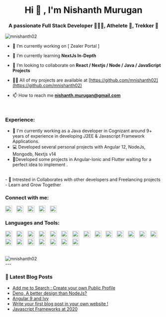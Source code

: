 <h1 align="center">Hi 👋 ,  I'm Nishanth Murugan  </h1>
<h3 align="center">A passionate Full Stack Developer 🧑🏼‍💻, Athelete 🏃, Trekker 🗻</h3>

<p align="left"> <img src="https://komarev.com/ghpvc/?username=mnishanth02" alt="mnishanth02" /> </p>

- 🔭 I’m currently working on [ Zealer Portal ]

- 🌱 I’m currently learning **NextJs In-Depth**

- 👯 I’m looking to collaborate on **React / Nextjs / Node / Java / JavaScript Projects**

- 👨‍💻 All of my projects are available at [https://github.com/mnishanth02](https://github.com/mnishanth02)

- 📫 How to reach me **nishanth.murugan@gmail.com**
<br>

### Experience:
- 🏢 I'm currently working as a Java developer in Cognizant around 9+ years of experience in developing J2EE & Javascript Framework Applications.
- 💻 Developed several personal projects with Angular 12, NodeJs, Mongodb, Nextjs v14
- 📱Developed some projects in Angular-Ionic and Flutter waiting for a perfect idea to implement . 
<br>
- 🤝 Intrested in Collaborates with other developers and Freelancing projects - Learn and Grow Together
<br>

### Connect with me:
<p align="left">
<a href="https://fb.com/mnishanth02" target="_blank"><img align="center" src="https://cdn.jsdelivr.net/npm/simple-icons@3.0.1/icons/facebook.svg" alt="mnishanth02" height="22" width="22" style="margin-right:10px"/></a>
<a href="https://instagram.com/nishanth_murugan" target="_blank"><img align="center" src="https://cdn.jsdelivr.net/npm/simple-icons@3.0.1/icons/instagram.svg" alt="nishanth_murugan" height="22" width="22" style="margin-right:10px"/></a>
<a href="https://linkedin.com/in/nishanthmurugan" target="_blank"><img align="center" src="https://cdn.jsdelivr.net/npm/simple-icons@3.0.1/icons/linkedin.svg" alt="nishanthmurugan" height="22" width="22" style="margin-right:10px"/></a>
<a href="https://www.youtube.com/c/nishanthmurugan" target="_blank"><img align="center" src="https://cdn.jsdelivr.net/npm/simple-icons@3.0.1/icons/youtube.svg" alt="nishanthmurugan" height="22" width="22" style="margin-right:10px"/></a>
<a href="https://twitter.com/nishanthmurugan" target="_blank"><img align="center" src="https://cdn.jsdelivr.net/npm/simple-icons@3.0.1/icons/twitter.svg" alt="nishanthmurugan" height="22" width="22" style="margin-right:10px"/></a>
</p>


### Languages and Tools:
<p align="left"><img src="https://devicons.github.io/devicon/devicon.git/icons/angularjs/angularjs-original.svg" alt="angularjs" width="22" height="22" style="margin-right:10px"/> 
<img src="https://www.vectorlogo.zone/logos/gnu_bash/gnu_bash-icon.svg" alt="bash" width="22" height="22" style="margin-right:10px"/> 
<img src="https://devicons.github.io/devicon/devicon.git/icons/bootstrap/bootstrap-plain.svg" alt="bootstrap" width="22" height="22" style="margin-right:10px"/> 
<img src="https://devicons.github.io/devicon/devicon.git/icons/css3/css3-original-wordmark.svg" alt="css3" width="22" height="22" style="margin-right:10px"/> 
<img src="https://www.vectorlogo.zone/logos/dartlang/dartlang-icon.svg" alt="dart" width="22" height="22" style="margin-right:10px"/> 
<img src="https://devicons.github.io/devicon/devicon.git/icons/express/express-original-wordmark.svg" alt="express" width="22" height="22" style="margin-right:10px"/>
<img src="https://www.vectorlogo.zone/logos/flutterio/flutterio-icon.svg" alt="flutter" width="22" height="22" style="margin-right:10px"/> 
<img src="https://www.vectorlogo.zone/logos/google_cloud/google_cloud-icon.svg" alt="gcp" width="22" height="22" style="margin-right:10px"/>
<img src="https://www.vectorlogo.zone/logos/git-scm/git-scm-icon.svg" alt="git" width="22" height="22" style="margin-right:10px"/> 
<img src="https://devicons.github.io/devicon/devicon.git/icons/html5/html5-original-wordmark.svg" alt="html5" width="22" height="22" style="margin-right:10px"/> 
<img src="https://devicons.github.io/devicon/devicon.git/icons/java/java-original-wordmark.svg" alt="java" width="22" height="22" style="margin-right:10px"/> 
<img src="https://devicons.github.io/devicon/devicon.git/icons/javascript/javascript-original.svg" alt="javascript" width="22" height="22" style="margin-right:10px"/> 
<img src="https://www.vectorlogo.zone/logos/jenkins/jenkins-icon.svg" alt="jenkins" width="22" height="22" style="margin-right:10px"/> 
<img src="https://devicons.github.io/devicon/devicon.git/icons/linux/linux-original.svg" alt="linux" width="22" height="22" style="margin-right:10px"/> 
<img src="https://devicons.github.io/devicon/devicon.git/icons/mongodb/mongodb-original-wordmark.svg" alt="mongodb" width="22" height="22" style="margin-right:10px"/> 
<img src="https://devicons.github.io/devicon/devicon.git/icons/mysql/mysql-original-wordmark.svg" alt="mysql" width="22" height="22" style="margin-right:10px"/> 
<img src="https://devicons.github.io/devicon/devicon.git/icons/nodejs/nodejs-original-wordmark.svg" alt="nodejs" width="22" height="22" style="margin-right:10px"/>
<img src="https://devicons.github.io/devicon/devicon.git/icons/oracle/oracle-original.svg" alt="oracle" width="22" height="22" style="margin-right:10px"/>
<img src="https://devicons.github.io/devicon/devicon.git/icons/postgresql/postgresql-original-wordmark.svg" alt="postgresql" width="22" height="22" style="margin-right:10px"/> 
<img src="https://www.vectorlogo.zone/logos/springio/springio-icon.svg" alt="spring" width="22" height="22" style="margin-right:10px"/> 
<img src="https://devicons.github.io/devicon/devicon.git/icons/typescript/typescript-original.svg" alt="typescript" width="22" height="22" style="margin-right:10px"/></p>
<br>
<img align="center" src="https://github-readme-stats.vercel.app/api/top-langs/?username=mnishanth02&layout=compact&hide=html" alt="mnishanth02" />
<br>
---

### 📕 Latest Blog Posts
<!-- BLOG-POST-LIST:START -->
- [Add me to Search : Create your own Public Profile](https://nishanthmurugan.com/add-me-to-search/)
- [Deno, A better design than NodeJs?](https://nishanthmurugan.com/what-is-deno-nodejs-vs-deno/)
- [Angular 9 and Ivy](https://nishanthmurugan.com/road-to-angular9/)
- [Write your first blog post in your own website !](https://nishanthmurugan.com/firstpost/)
- [Javascript Frameworks at 2020](https://nishanthmurugan.com/js-frameworks2020/)
<!-- BLOG-POST-LIST:END -->
